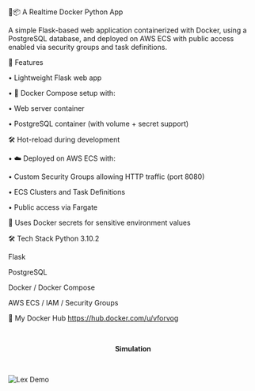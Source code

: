 🐳📦 A Realtime Docker Python App

A simple Flask-based web application containerized with Docker, using a PostgreSQL database, and deployed on AWS ECS with public access enabled via security groups and task definitions.



🚀 Features

• Lightweight Flask web app 


• 🐳 Docker Compose setup with:

  • Web server container

  • PostgreSQL container (with volume + secret support)
  

🛠️ Hot-reload during development

• ☁️ Deployed on AWS ECS with:

  • Custom Security Groups allowing HTTP traffic (port 8080)

  • ECS Clusters and Task Definitions

  • Public access via Fargate
  

🔐 Uses Docker secrets for sensitive environment values




🛠️ Tech Stack
Python 3.10.2

Flask

PostgreSQL

Docker / Docker Compose

AWS ECS / IAM / Security Groups


🐳 My Docker Hub
https://hub.docker.com/u/vforvog


<br><p align="center"><b>Simulation</b></p><br>

![Lex Demo](SimulationVideo/gif.gif)
